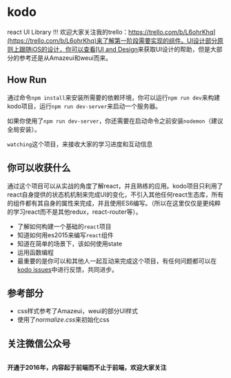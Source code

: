 # kodo

react UI Library !!! 欢迎大家关注我的trello：[https://trello.com/b/L6ohrKhq](https://trello.com/b/L6ohrKhq)来了解第一阶段需要实现的组件。UI设计部分原则上跟随iOS的设计，你可以查看[UI and Design](https://developer.apple.com/resources/)来获取UI设计的帮助，但是大部分的参考还是从Amazeui和weui而来。

## How Run

通过命令`npm install`来安装所需要的依赖环境，你可以运行`npm run dev`来构建kodo项目，运行`npm run dev-server`来启动一个服务器。

如果你使用了`npm run dev-server`，你还需要在启动命令之前安装`nodemon`（建议全局安装）。

`watching`这个项目，来接收大家的学习进度和互动信息

## 你可以收获什么

通过这个项目可以从实战的角度了解react，并且熟练的应用。kodo项目只利用了react自身提供的状态机机制来完成UI的变化，不引入其他任何react生态库，所有的组件都有其自身的属性来完成，并且使用ES6编写。（所以在这里仅仅是更纯粹的学习react而不是其他redux，react-router等）。

- 了解如何构建一个基础的`react`项目
- 知道如何用es2015来编写`react`组件
- 知道在简单的场景下，该如何使用state
- 运用函数编程
- 最重要的是你可以和其他人一起互动来完成这个项目，有任何问题都可以在[kodo issues](https://github.com/mulgore/kodo/issues)中进行反馈，共同进步。

## 参考部分

- css样式参考了Amazeui，weui的部分UI样式
- 使用了*normalize.css*来初始化css

## 关注微信公众号

<div align="center">
<img src="https://raw.githubusercontent.com/icepy/_posts/master/img/weixin.jpg" alt=""/><br>
</div>

**开通于2016年，内容起于前端而不止于前端，欢迎大家关注**
